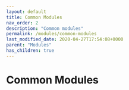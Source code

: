 ```yaml
---
layout: default
title: Common Modules
nav_order: 2
description: "Common modules"
permalink: /modules/common-modules
last_modified_date: 2020-04-27T17:54:08+0000
parent: "Modules"
has_children: true
---
```


# Common Modules
